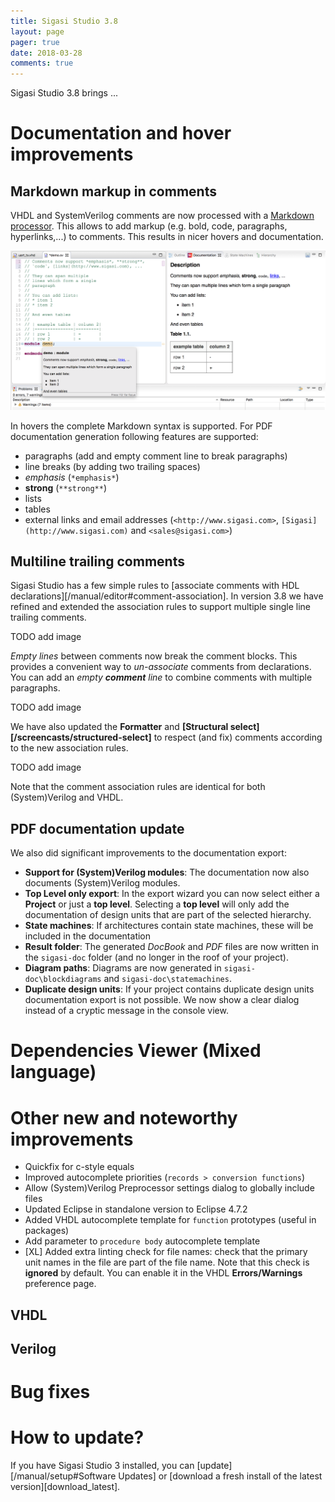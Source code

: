 ```yaml
---
title: Sigasi Studio 3.8
layout: page
pager: true
date: 2018-03-28
comments: true
---
```

Sigasi Studio 3.8 brings ...

# Documentation and hover improvements

## Markdown markup in comments

VHDL and SystemVerilog comments are now processed with a [Markdown processor](https://en.wikipedia.org/wiki/Markdown). This allows to add markup (e.g. bold, code, paragraphs, hyperlinks,...) to comments. This results in nicer hovers and documentation.

![MarkDown in comments](3.8/markdown_comments.png "markdown comments")

In hovers the complete Markdown syntax is supported. For PDF documentation generation following features are supported:
* paragraphs (add and empty comment line to break paragraphs)
* line breaks (by adding two trailing spaces)
* *emphasis* (`*emphasis*`)
* **strong** (`**strong**`)
* lists
* tables
* external links and email addresses (`<http://www.sigasi.com>`, `[Sigasi](http://www.sigasi.com)` and `<sales@sigasi.com>`)


## Multiline trailing comments

Sigasi Studio has a few simple rules to [associate comments with HDL declarations][/manual/editor#comment-association]. In version 3.8 we have refined and extended the association rules to support multiple single line trailing comments.

TODO add image

*Empty lines* between comments now break the comment blocks. This provides a convenient way to *un-associate* comments from declarations. You can add an *empty **comment** line* to combine comments with multiple paragraphs.

TODO add image

We have also updated the **Formatter** and **[Structural select][/screencasts/structured-select]** to respect (and fix) comments according to the new association rules.

TODO add image

Note that the comment association rules are identical for both (System)Verilog and VHDL.

## PDF documentation update

We also did significant improvements to the documentation export:

* **Support for (System)Verilog modules**: The documentation now also documents (System)Verilog modules.
* **Top Level only export**: In the export wizard you can now select either a **Project** or just a **top level**. Selecting a **top level** will only add the documentation of design units that are part of the selected hierarchy.
* **State machines**: If architectures contain state machines, these will be included in the documentation
* **Result folder**: The generated *DocBook* and *PDF* files are now written in the `sigasi-doc` folder (and no longer in the roof of your project).
* **Diagram paths**: Diagrams are now generated in `sigasi-doc\blockdiagrams` and `sigasi-doc\statemachines`.
* **Duplicate design units**: If your project contains duplicate design units documentation export is not possible. We now show a clear dialog instead of a cryptic message in the console view.

# Dependencies Viewer (Mixed language)

# Other new and noteworthy improvements

* Quickfix for c-style equals
* Improved autocomplete priorities (`records > conversion functions`)
* Allow (System)Verilog Preprocessor settings dialog to globally include files
* Updated Eclipse in standalone version to Eclipse 4.7.2
* Added VHDL autocomplete template for `function` prototypes (useful in packages)
* Add parameter to `procedure body` autocomplete template
* \[XL] Added extra linting check for file names: check that the primary unit names in the file are part of the file name. Note that this check is **ignored** by default. You can enable it in the VHDL **Errors/Warnings** preference page.

## VHDL

## Verilog

# Bug fixes


# How to update?

If you have Sigasi Studio 3 installed, you can [update][/manual/setup#Software Updates] or [download a fresh install of the latest version][download_latest].